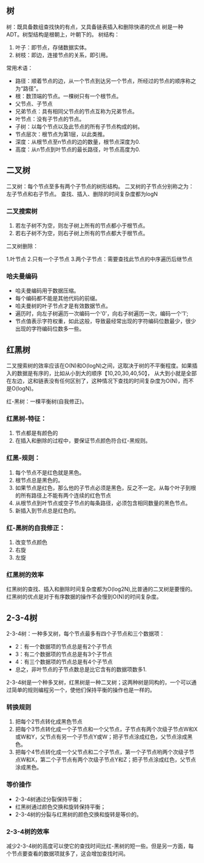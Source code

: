 ## 树
树：既具备数组查找快的有点，又具备链表插入和删除快递的优点
树是一种ADT。树型结构是根朝上，叶朝下的。
树结构：

1. 叶子：即节点，存储数据实体。
2. 树枝：即边，连接节点的关系，即引用。

常用术语：

- 路径：顺着节点的边，从一个节点到达另一个节点，所经过的节点的顺序称之为“路径”。
- 根：数顶端的节点。一棵树只有一个根节点。
- 父节点、子节点
- 兄弟节点：具有相同父节点的节点互称为兄弟节点。
- 叶节点：没有子节点的节点。
- 子树：以每个节点以及此节点的所有子节点构成的树。
- 节点层次：根节点为第1层，以此类推。
- 深度：从根节点至n节点的边的数量，根节点深度为0.
- 高度：从n节点到叶节点的最长路径，叶节点高度为0.

## 二叉树
二叉树：每个节点至多有两个子节点的树形结构。
二叉树的子节点分别称之为：左子节点和右子节点。
查找、插入、删除的时间复杂度都为logN

### 二叉搜索树
1. 若左子树不为空，则左子树上所有的节点都小于根节点。
2. 若右子树不为空，则右子树上所有的节点都大于根节点。

二叉树删除：

1.叶节点
2.只有一个子节点
3.两个子节点：需要查找此节点的中序遍历后继节点

### 哈夫曼编码
- 哈夫曼编码用于数据压缩。
- 每个编码都不能是其他代码的前缀。
- 哈夫曼树的叶子节点才是有效数据节点。
- 遍历时，向左子树遍历一次编码一个'0'，向右子树遍历一次，编码一个'1';
- 节点值表示字符权重，如此这般，导致最经常出现的字符编码位数最少，很少出现的字符编码位数多一些。

## 红黑树
二叉搜索树的效率应该在O(N)和O(logN)之间，这取决于树的不平衡程度。如果插入的数据是有序的，比如从小到大的顺序【10,20,30,40,50】，
从大到小就是全部在左边，这和链表没有任何区别了，这种情况下查找的时间复杂度为O(N)，而不是O(logN)。

红-黑树：一棵平衡树(自我修正)。

### 红黑树-特征：

1. 节点都是有颜色的
2. 在插入和删除的过程中，要保证节点颜色符合红-黑规则。

### 红黑-规则：

1. 每个节点不是红色就是黑色。
2. 根节点总是黑色的。
3. 如果节点是红色，那么他的子节点必须是黑色，反之不一定。从每个叶子到根的所有路径上不能有两个连续的红色节点
4. 从根节点到叶节点或空子节点的每条路径，必须包含相同数量的黑色节点。
5. 新插入到节点总是红色的。

### 红-黑树的自我修正：

1. 改变节点颜色
2. 右旋
3. 左旋

### 红黑树的效率

红黑树的查找、插入和删除时间复杂度都为O(log2N),比普通的二叉树是要慢的。
红黑树的优点是对于有序数据的操作不会慢到O(N)的时间复杂度。

## 2-3-4树
2-3-4树：一种多叉树，每个节点最多有四个子节点和三个数据项：
- 2：有一个数据项的节点总是有2个子节点
- 3：有二个数据项的节点总是有3个子节点
- 4：有三个数据项的节点总是有4个子节点
- 总之，非叶节点的子节点数总是比它含有的数据项数多1.

2-3-4树是一个种多叉树，红黑树是一种二叉树；这两种树是同构的，一个可以通过简单的规则编程另一个，使他们保持平衡的操作也是一样的。

### 转换规则
1. 把每个2节点转化成黑色节点
2. 把每个3节点转化成一个子节点和一个父节点，子节点有两个次级子节点W和X或W和Y，父节点有另一个子节点Y或W；把子节点涂成红色，父节点涂成黑色。
3. 把每个4节点转化成一个父节点和二个子节点，第一个子节点哟两个次级子节点W和X，第二个子节点有两个次级子节点Y和Z；把子节点涂成红色，父节点涂成黑色。

### 等价操作
- 2-3-4树通过分裂保持平衡；
- 红黑树通过颜色交换和旋转保持平衡；
- 2-3-4树的分裂与红黑树的颜色交换和旋转是等价的。

### 2-3-4树的效率
减少2-3-4树的高度可以使它的查找时间比红-黑树的短一些。但是另一方面，每个节点要查看的数据项就多了，这会增加查找时间。